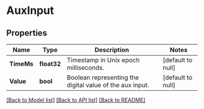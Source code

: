 # AuxInput

## Properties
Name | Type | Description | Notes
------------ | ------------- | ------------- | -------------
**TimeMs** | **float32** | Timestamp in Unix epoch milliseconds. | [default to null]
**Value** | **bool** | Boolean representing the digital value of the aux input. | [default to null]

[[Back to Model list]](../README.md#documentation-for-models) [[Back to API list]](../README.md#documentation-for-api-endpoints) [[Back to README]](../README.md)


